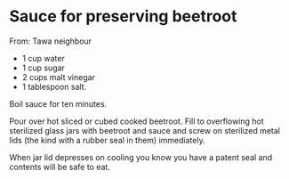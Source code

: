# Sauce for preserving beetroot
From: Tawa neighbour

* 1 cup water
* 1 cup sugar
* 2 cups malt vinegar
* 1 tablespoon salt.

Boil sauce for ten minutes.  

Pour over hot sliced or cubed cooked beetroot.  Fill to overflowing hot sterilized glass jars with beetroot and sauce and screw on sterilized metal lids (the kind with a rubber seal in them) immediately.

When jar lid depresses on cooling you know you have a patent seal and contents will be safe to eat.


